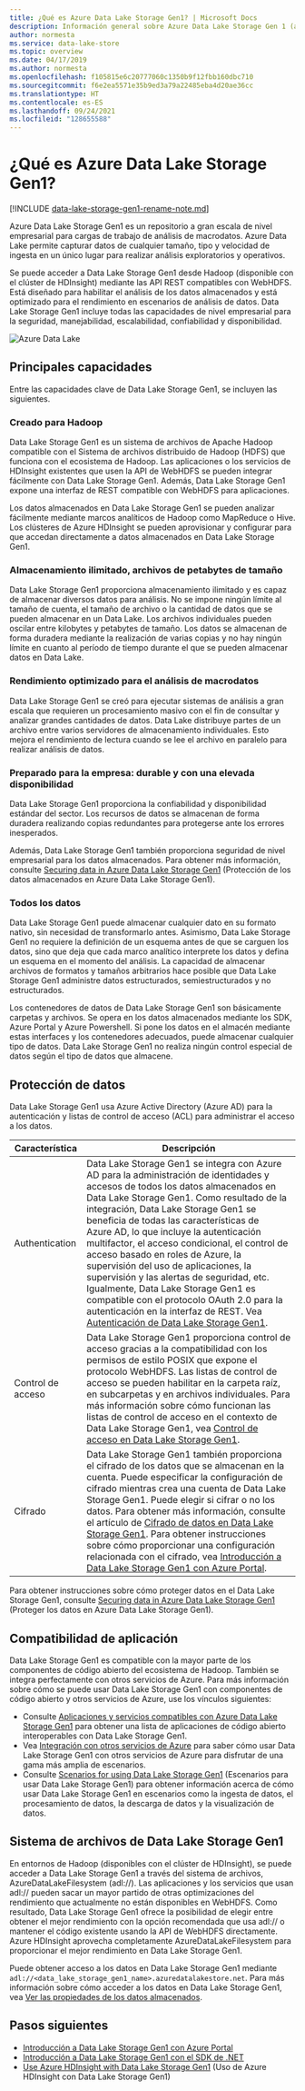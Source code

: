 ```yaml
---
title: ¿Qué es Azure Data Lake Storage Gen1? | Microsoft Docs
description: Información general sobre Azure Data Lake Storage Gen 1 (antes conocido como Azure Data Lake Store) y el valor que aporta en comparación con otros almacenes de datos
author: normesta
ms.service: data-lake-store
ms.topic: overview
ms.date: 04/17/2019
ms.author: normesta
ms.openlocfilehash: f105815e6c20777060c1350b9f12fbb160dbc710
ms.sourcegitcommit: f6e2ea5571e35b9ed3a79a22485eba4d20ae36cc
ms.translationtype: HT
ms.contentlocale: es-ES
ms.lasthandoff: 09/24/2021
ms.locfileid: "128655588"
---
```

# <a name="what-is-azure-data-lake-storage-gen1"></a>¿Qué es Azure Data Lake Storage Gen1?

[!INCLUDE [data-lake-storage-gen1-rename-note.md](../../includes/data-lake-storage-gen1-rename-note.md)]

Azure Data Lake Storage Gen1 es un repositorio a gran escala de nivel empresarial para cargas de trabajo de análisis de macrodatos. Azure Data Lake permite capturar datos de cualquier tamaño, tipo y velocidad de ingesta en un único lugar para realizar análisis exploratorios y operativos.

Se puede acceder a Data Lake Storage Gen1 desde Hadoop (disponible con el clúster de HDInsight) mediante las API REST compatibles con WebHDFS. Está diseñado para habilitar el análisis de los datos almacenados y está optimizado para el rendimiento en escenarios de análisis de datos. Data Lake Storage Gen1 incluye todas las capacidades de nivel empresarial para la seguridad, manejabilidad, escalabilidad, confiabilidad y disponibilidad.

![Azure Data Lake](./media/data-lake-store-overview/data-lake-store-concept.png)

## <a name="key-capabilities"></a>Principales capacidades

Entre las capacidades clave de Data Lake Storage Gen1, se incluyen las siguientes.

### <a name="built-for-hadoop"></a>Creado para Hadoop

Data Lake Storage Gen1 es un sistema de archivos de Apache Hadoop compatible con el Sistema de archivos distribuido de Hadoop (HDFS) que funciona con el ecosistema de Hadoop. Las aplicaciones o los servicios de HDInsight existentes que usen la API de WebHDFS se pueden integrar fácilmente con Data Lake Storage Gen1. Además, Data Lake Storage Gen1 expone una interfaz de REST compatible con WebHDFS para aplicaciones.

Los datos almacenados en Data Lake Storage Gen1 se pueden analizar fácilmente mediante marcos analíticos de Hadoop como MapReduce o Hive. Los clústeres de Azure HDInsight se pueden aprovisionar y configurar para que accedan directamente a datos almacenados en Data Lake Storage Gen1.

### <a name="unlimited-storage-petabyte-files"></a>Almacenamiento ilimitado, archivos de petabytes de tamaño

Data Lake Storage Gen1 proporciona almacenamiento ilimitado y es capaz de almacenar diversos datos para análisis. No se impone ningún límite al tamaño de cuenta, el tamaño de archivo o la cantidad de datos que se pueden almacenar en un Data Lake. Los archivos individuales pueden oscilar entre kilobytes y petabytes de tamaño. Los datos se almacenan de forma duradera mediante la realización de varias copias y no hay ningún límite en cuanto al período de tiempo durante el que se pueden almacenar datos en Data Lake.

### <a name="performance-tuned-for-big-data-analytics"></a>Rendimiento optimizado para el análisis de macrodatos

Data Lake Storage Gen1 se creó para ejecutar sistemas de análisis a gran escala que requieren un procesamiento masivo con el fin de consultar y analizar grandes cantidades de datos. Data Lake distribuye partes de un archivo entre varios servidores de almacenamiento individuales. Esto mejora el rendimiento de lectura cuando se lee el archivo en paralelo para realizar análisis de datos.

### <a name="enterprise-ready-highly-available-and-secure"></a>Preparado para la empresa: durable y con una elevada disponibilidad

Data Lake Storage Gen1 proporciona la confiabilidad y disponibilidad estándar del sector. Los recursos de datos se almacenan de forma duradera realizando copias redundantes para protegerse ante los errores inesperados.

Además, Data Lake Storage Gen1 también proporciona seguridad de nivel empresarial para los datos almacenados. Para obtener más información, consulte [Securing data in Azure Data Lake Storage Gen1](#DataLakeStoreSecurity) (Protección de los datos almacenados en Azure Data Lake Storage Gen1).

### <a name="all-data"></a>Todos los datos

Data Lake Storage Gen1 puede almacenar cualquier dato en su formato nativo, sin necesidad de transformarlo antes. Asimismo, Data Lake Storage Gen1 no requiere la definición de un esquema antes de que se carguen los datos, sino que deja que cada marco analítico interprete los datos y defina un esquema en el momento del análisis. La capacidad de almacenar archivos de formatos y tamaños arbitrarios hace posible que Data Lake Storage Gen1 administre datos estructurados, semiestructurados y no estructurados.

Los contenedores de datos de Data Lake Storage Gen1 son básicamente carpetas y archivos. Se opera en los datos almacenados mediante los SDK, Azure Portal y Azure Powershell. Si pone los datos en el almacén mediante estas interfaces y los contenedores adecuados, puede almacenar cualquier tipo de datos. Data Lake Storage Gen1 no realiza ningún control especial de datos según el tipo de datos que almacene.

## <a name="securing-data"></a><a name="DataLakeStoreSecurity"></a>Protección de datos

Data Lake Storage Gen1 usa Azure Active Directory (Azure AD) para la autenticación y listas de control de acceso (ACL) para administrar el acceso a los datos.

| Característica | Descripción |
| --- | --- |
| Authentication |Data Lake Storage Gen1 se integra con Azure AD para la administración de identidades y accesos de todos los datos almacenados en Data Lake Storage Gen1. Como resultado de la integración, Data Lake Storage Gen1 se beneficia de todas las características de Azure AD, lo que incluye la autenticación multifactor, el acceso condicional, el control de acceso basado en roles de Azure, la supervisión del uso de aplicaciones, la supervisión y las alertas de seguridad, etc. Igualmente, Data Lake Storage Gen1 es compatible con el protocolo OAuth 2.0 para la autenticación en la interfaz de REST. Vea [Autenticación de Data Lake Storage Gen1](data-lakes-store-authentication-using-azure-active-directory.md).|
| Control de acceso |Data Lake Storage Gen1 proporciona control de acceso gracias a la compatibilidad con los permisos de estilo POSIX que expone el protocolo WebHDFS. Las listas de control de acceso se pueden habilitar en la carpeta raíz, en subcarpetas y en archivos individuales. Para más información sobre cómo funcionan las listas de control de acceso en el contexto de Data Lake Storage Gen1, vea [Control de acceso en Data Lake Storage Gen1](data-lake-store-access-control.md). |
| Cifrado |Data Lake Storage Gen1 también proporciona el cifrado de los datos que se almacenan en la cuenta. Puede especificar la configuración de cifrado mientras crea una cuenta de Data Lake Storage Gen1. Puede elegir si cifrar o no los datos. Para obtener más información, consulte el artículo de [Cifrado de datos en Data Lake Storage Gen1](data-lake-store-encryption.md). Para obtener instrucciones sobre cómo proporcionar una configuración relacionada con el cifrado, vea [Introducción a Data Lake Storage Gen1 con Azure Portal](data-lake-store-get-started-portal.md). |

Para obtener instrucciones sobre cómo proteger datos en el Data Lake Storage Gen1, consulte [Securing data in Azure Data Lake Storage Gen1](data-lake-store-secure-data.md) (Proteger los datos en Azure Data Lake Storage Gen1).

## <a name="application-compatibility"></a>Compatibilidad de aplicación

Data Lake Storage Gen1 es compatible con la mayor parte de los componentes de código abierto del ecosistema de Hadoop. También se integra perfectamente con otros servicios de Azure. Para más información sobre cómo se puede usar Data Lake Storage Gen1 con componentes de código abierto y otros servicios de Azure, use los vínculos siguientes:

- Consulte [Aplicaciones y servicios compatibles con Azure Data Lake Storage Gen1](data-lake-store-compatible-oss-other-applications.md) para obtener una lista de aplicaciones de código abierto interoperables con Data Lake Storage Gen1.
- Vea [Integración con otros servicios de Azure](data-lake-store-integrate-with-other-services.md) para saber cómo usar Data Lake Storage Gen1 con otros servicios de Azure para disfrutar de una gama más amplia de escenarios.
- Consulte [Scenarios for using Data Lake Storage Gen1](data-lake-store-data-scenarios.md) (Escenarios para usar Data Lake Storage Gen1) para obtener información acerca de cómo usar Data Lake Storage Gen1 en escenarios como la ingesta de datos, el procesamiento de datos, la descarga de datos y la visualización de datos.

## <a name="data-lake-storage-gen1-file-system"></a>Sistema de archivos de Data Lake Storage Gen1

En entornos de Hadoop (disponibles con el clúster de HDInsight), se puede acceder a Data Lake Storage Gen1 a través del sistema de archivos, AzureDataLakeFilesystem (adl://). Las aplicaciones y los servicios que usan adl:// pueden sacar un mayor partido de otras optimizaciones del rendimiento que actualmente no están disponibles en WebHDFS. Como resultado, Data Lake Storage Gen1 ofrece la posibilidad de elegir entre obtener el mejor rendimiento con la opción recomendada que usa adl:// o mantener el código existente usando la API de WebHDFS directamente. Azure HDInsight aprovecha completamente AzureDataLakeFilesystem para proporcionar el mejor rendimiento en Data Lake Storage Gen1.

Puede obtener acceso a los datos en Data Lake Storage Gen1 mediante `adl://<data_lake_storage_gen1_name>.azuredatalakestore.net`. Para más información sobre cómo acceder a los datos en Data Lake Storage Gen1, vea [Ver las propiedades de los datos almacenados](data-lake-store-get-started-portal.md#properties).

## <a name="next-steps"></a>Pasos siguientes

- [Introducción a Data Lake Storage Gen1 con Azure Portal](data-lake-store-get-started-portal.md)
- [Introducción a Data Lake Storage Gen1 con el SDK de .NET](data-lake-store-get-started-net-sdk.md)
- [Use Azure HDInsight with Data Lake Storage Gen1](data-lake-store-hdinsight-hadoop-use-portal.md) (Uso de Azure HDInsight con Data Lake Storage Gen1)